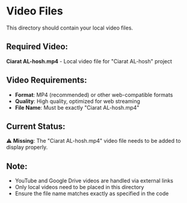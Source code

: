 # Video Files

This directory should contain your local video files.

## Required Video:

**Ciarat AL-hosh.mp4** - Local video file for "Ciarat AL-hosh" project

## Video Requirements:
- **Format**: MP4 (recommended) or other web-compatible formats
- **Quality**: High quality, optimized for web streaming
- **File Name**: Must be exactly "Ciarat AL-hosh.mp4"

## Current Status:
⚠️ **Missing**: The "Ciarat AL-hosh.mp4" video file needs to be added to display properly.

## Note:
- YouTube and Google Drive videos are handled via external links
- Only local videos need to be placed in this directory
- Ensure the file name matches exactly as specified in the code 
